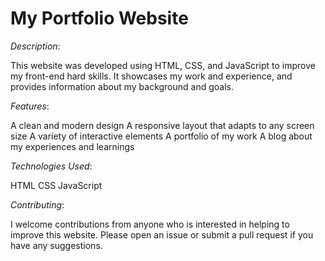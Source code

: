 # My Portfolio Website

_*Description*_:

This website was developed using HTML, CSS, and JavaScript to improve my front-end hard skills. It showcases my work and experience, and provides information about my background and goals.

*Features*:

A clean and modern design
A responsive layout that adapts to any screen size
A variety of interactive elements
A portfolio of my work
A blog about my experiences and learnings

*Technologies Used*:

HTML
CSS
JavaScript

*Contributing*:

I welcome contributions from anyone who is interested in helping to improve this website. Please open an issue or submit a pull request if you have any suggestions.
